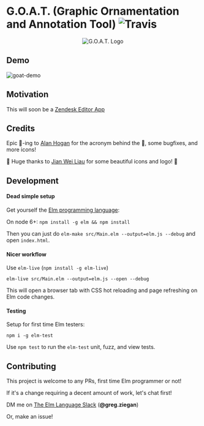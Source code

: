 # G.O.A.T. (Graphic Ornamentation and Annotation Tool) ![Travis](https://travis-ci.org/thebritican/goat.svg?branch=master)

<p align="center">
 <img src="https://github.com/thebritican/goat/blob/master/images/logo.png" alt="G.O.A.T. Logo"/>
</p>

## Demo
![goat-demo](https://cloud.githubusercontent.com/assets/3099999/25797188/0afd1206-3391-11e7-9a6f-06e82f07affe.gif)

## Motivation

This will soon be a [Zendesk Editor App](https://www.zendesk.com/apps/directory/#Compose_&_Edit)

## Credits

Epic 🐐-ing to [Alan Hogan](https://github.com/alanhogan) for the acronym behind the 🐐, some bugfixes, and more icons!

👏 Huge thanks to [Jian Wei Liau](https://twitter.com/madebyjw) for some beautiful icons and logo! 👏


## Development


#### Dead simple setup

Get yourself the [Elm programming language](http://elm-lang.org/):

On node 6+: `npm install -g elm && npm install`

Then you can just do `elm-make src/Main.elm --output=elm.js --debug` and open `index.html`.

#### Nicer workflow

Use `elm-live` (`npm install -g elm-live`)

```
elm-live src/Main.elm --output=elm.js --open --debug
```

This will open a browser tab with CSS hot reloading and page refreshing on Elm code changes.


#### Testing

Setup for first time Elm testers:

`npm i -g elm-test`

Use `npm test` to run the `elm-test` unit, fuzz, and view tests.

## Contributing

This project is welcome to any PRs, first time Elm programmer or not!

If it's a change requiring a decent amount of work, let's chat first!

DM me on [The Elm Language Slack](https://elmlang.herokuapp.com) (**@greg.ziegan**)

Or, make an issue!

